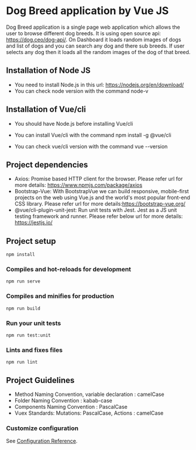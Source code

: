 # Dog Breed application by Vue JS
Dog Breed application is a single page web application which allows the user to browse different dog breeds. It is using open source api: https://dog.ceo/dog-api/. On Dashboard it loads random images of dogs and list of dogs and you can search any dog and there sub breeds. If user selects any dog then it loads all the random images of the dog of that breed.

## Installation of Node JS
* You need to install Node.js in this url: https://nodejs.org/en/download/
* You can check node version with the command node-v

## Installation of Vue/cli

* You should have Node.js before installing Vue/cli
* You can install Vue/cli with the command
npm install -g @vue/cli

* You can check vue/cli version with the command vue --version

## Project dependencies
* Axios: Promise based HTTP client for the browser. Please refer  url for more details: https://www.npmjs.com/package/axios
* Bootstrap-Vue: With BootstrapVue we can build responsive, mobile-first projects on the web using Vue.js and the world's most popular front-end CSS library. Please refer url for more details:https://bootstrap-vue.org/
* @vue/cli-plugin-unit-jest: Run unit tests with Jest. Jest as a JS unit testing framework and runner. Please refer below url for more details: https://jestjs.io/


## Project setup
```
npm install
```

### Compiles and hot-reloads for development
```
npm run serve
```

### Compiles and minifies for production
```
npm run build
```

### Run your unit tests
```
npm run test:unit
```

### Lints and fixes files
```
npm run lint
```

## Project Guidelines
* Method Naming Convention, variable declaration : camelCase 
* Folder Naming Convention : kabab-case
* Components Naming Convention : PascalCase
* Vuex Standards: Mutations: PascalCase, Actions : camelCase
                  

### Customize configuration
See [Configuration Reference](https://cli.vuejs.org/config/).





